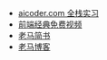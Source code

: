 - [aicoder.com 全栈实习](http://aicoder.com)
- [前端经典免费视频](https://qtxh.ke.qq.com)
- [老马简书](https://www.jianshu.com/u/cb593334c8bc)
- [老马博客](http://www.cnblogs.com/fly_dragon/)